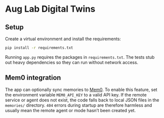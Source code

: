 # Aug Lab Digital Twins

## Setup

Create a virtual environment and install the requirements:

```bash
pip install -r requirements.txt
```

Running `app.py` requires the packages in `requirements.txt`.  The tests stub out
heavy dependencies so they can run without network access.

## Mem0 integration

The app can optionally sync memories to [Mem0](https://mem0.ai).  To enable this
feature, set the environment variable `MEM0_API_KEY` to a valid API key.  If the
remote service or agent does not exist, the code falls back to local JSON files
in the `memories/` directory.  `404` errors during startup are therefore
harmless and usually mean the remote agent or mode hasn’t been created yet.
